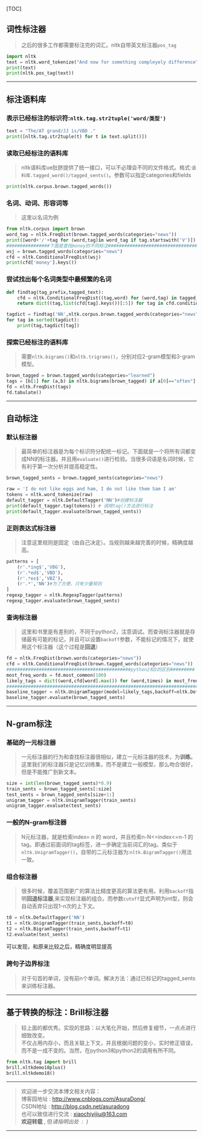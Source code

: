 [TOC]
## 词性标注器
> 之后的很多工作都需要标注完的词汇。nltk自带英文标注器`pos_tag`

```python
import nltk
text = nltk.word_tokenize("And now for something compleyely difference")
print(text)
print(nltk.pos_tag(text))
```

***

## 标注语料库
### 表示已经标注的标识符:`nltk.tag.str2tuple('word/类型')`

```python
text = "The/AT grand/JJ is/VBD ."
print([nltk.tag.str2tuple(t) for t in text.split()])
```

### 读取已经标注的语料库
> nltk语料库ue肚脐提供了统一接口，可以不必理会不同的文件格式。格式:`语料库.tagged_word()/tagged_sents()`。参数可以指定categories和fields

```python
print(nltk.corpus.brown.tagged_words())
```

### 名词、动词、形容词等
> 这里以名词为例
```python
from nltk.corpus import brown
word_tag = nltk.FreqDist(brown.tagged_words(categories="news"))
print([word+'/'+tag for (word,tag)in word_tag if tag.startswith('V')])
################下面是查找money的不同标注#################################
wsj = brown.tagged_words(categories="news")
cfd = nltk.ConditionalFreqDist(wsj)
print(cfd['money'].keys())
```

### 尝试找出每个名词类型中最频繁的名词
```python
def findtag(tag_prefix,tagged_text):
    cfd = nltk.ConditionalFreqDist((tag,word) for (word,tag) in tagged_text if tag.startswith(tag_prefix))
    return dict((tag,list(cfd[tag].keys())[:5]) for tag in cfd.conditions())#数据类型必须转换为list才能进行切片操作

tagdict = findtag('NN',nltk.corpus.brown.tagged_words(categories="news"))
for tag in sorted(tagdict):
    print(tag,tagdict[tag])
```

### 探索已经标注的语料库
> 需要`nltk.bigrams()`和`nltk.trigrams()`，分别对应2-gram模型和3-gram模型。

```python
brown_tagged = brown.tagged_words(categories="learned")
tags = [b[1] for (a,b) in nltk.bigrams(brown_tagged) if a[0]=="often"]
fd = nltk.FreqDist(tags)
fd.tabulate()
```

***

## 自动标注

### 默认标注器
> 最简单的标注器是为每个标识符分配统一标记。下面就是一个将所有词都变成NN的标注器。并且用`evaluate()`进行检验。当很多词语是名词时候，它有利于第一次分析并提高稳定性。

```python
brown_tagged_sents = brown.tagged_sents(categories="news")

raw = 'I do not like eggs and ham, I do not like them Sam I am'
tokens = nltk.word_tokenize(raw)
default_tagger = nltk.DefaultTagger('NN')#创建标注器
print(default_tagger.tag(tokens)) # 调用tag()方法进行标注
print(default_tagger.evaluate(brown_tagged_sents))
```

### 正则表达式标注器
> 注意这里规则是固定（由自己决定）。当规则越来越完善的时候，精确度越高。

```python
patterns = [
    (r'.*ing$','VBG'),
    (r'.*ed$','VBD'),
    (r'.*es$','VBZ'),
    (r'.*','NN')#为了方便，只有少量规则
]
regexp_tagger = nltk.RegexpTagger(patterns)
regexp_tagger.evaluate(brown_tagged_sents)
```

### 查询标注器
> 这里和书里是有差别的，不同于python2，注意调试。而查询标注器就是存储最有可能的标记，并且可以设置`backoff`参数，不能标记的情况下，就使用这个标注器（这个过程是**回退**）

```python
fd = nltk.FreqDist(brown.words(categories="news"))
cfd = nltk.ConditionalFreqDist(brown.tagged_words(categories="news"))
##############################################python2和3的区别#########
most_freq_words = fd.most_common(100)
likely_tags = dict((word,cfd[word].max()) for (word,times) in most_freq_words)
#######################################################################
baseline_tagger = nltk.UnigramTagger(model=likely_tags,backoff=nltk.DefaultTagger('NN'))
baseline_tagger.evaluate(brown_tagged_sents)
```

***

## N-gram标注

### 基础的一元标注器
> 一元标注器的行为和查找标注器很相似，建立一元标注器的技术，为**训练**。<br>
这里我们的标注器只是记忆训练集，而不是建立一般模型，那么吻合很好，但是不能推广到新文本。

```python
size = int(len(brown_tagged_sents)*0.9)
train_sents = brown_tagged_sents[:size]
test_sents = brown_tagged_sents[size+1:]
unigram_tagger = nltk.UnigramTagger(train_sents)
unigram_tagger.evaluate(test_sents)
```

### 一般的N-gram标注器
> N元标注器，就是检索index= n 的 word，并且检索n-N<=index<=n-1 的 tag。即通过前面词的tag标签，进一步确定当前词汇的tag。类似于`nltk.UnigramTagger()`，自带的二元标注器为:`nltk.BigramTagger()`用法一致。

### 组合标注器
> 很多时候，覆盖范围更广的算法比精度更高的算法更有用。利用`backoff`指明**回退标注器**,来实现标注器的组合。而参数`cutoff`显式声明为int型，则会自动丢弃只出现1-n次的上下文。

```python
t0 = nltk.DefaultTagger('NN')
t1 = nltk.UnigramTagger(train_sents,backoff=t0)
t2 = nltk.BigramTagger(train_sents,backoff=t1)
t2.evaluate(test_sents)
```
可以发现，和原来比较之后，精确度明显提高

### 跨句子边界标注
> 对于句首的单词，没有前n个单词。解决方法：通过已标记的tagged_sents来训练标注器。

***

## 基于转换的标注：Brill标注器
> 较上面的都优秀。实现的思路：以大笔化开始，然后修复细节，一点点进行细致改变。<br>不仅占用内存小，而且关联上下文，并且根据问题的变小，实时修正错误，而不是一成不变的。当然，在python3和python2的调用有所不同。

```python
from nltk.tag import brill
brill.nltkdemo18plus()
brill.nltkdemo18()
```

***

> 欢迎进一步交流本博文相关内容：<br>
博客园地址 : <http://www.cnblogs.com/AsuraDong/><br>
CSDN地址 : <http://blog.csdn.net/asuradong><br>
也可以致信进行交流 : <xiaochiyijiu@163.com> <br>
**欢迎转载** , 但*请指明出处 &nbsp;:&nbsp;&nbsp;)*

***
